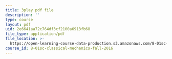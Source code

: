 ```yaml
---
title: 3play pdf file
description: ''
type: course
layout: pdf
uid: 2e6641aa72c764df3cf2100a6913fb68
file_type: application/pdf
file_location: >-
  https://open-learning-course-data-production.s3.amazonaws.com/8-01sc-classical-mechanics-fall-2016/2e6641aa72c764df3cf2100a6913fb68_YLDRzy8Dcgo.pdf
course_id: 8-01sc-classical-mechanics-fall-2016
---
```


